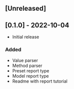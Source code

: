 ## [Unreleased]

## [0.1.0] - 2022-10-04
- Initial release

### Added
- Value parser
- Method parser
- Preset report type
- Model report type
- Readme with report tutorial